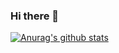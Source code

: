 ### Hi there 👋
[![Anurag's github stats](https://github-readme-stats.vercel.app/api?username=AntonioEstela)](https://github.com/anuraghazra/github-readme-stats)

<!--
**AntonioEstela/AntonioEstela** is a ✨ _special_ ✨ repository because its `README.md` (this file) appears on your GitHub profile.

Here are some ideas to get you started:

- 🔭 I’m currently working on ...
- 🌱 I’m currently learning ...
- 👯 I’m looking to collaborate on ...
- 🤔 I’m looking for help with ...
- 💬 Ask me about ...
- 📫 How to reach me: ...
- 😄 Pronouns: ...
- ⚡ Fun fact: ...
-->
